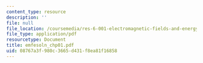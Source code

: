 ```yaml
---
content_type: resource
description: ''
file: null
file_location: /coursemedia/res-6-001-electromagnetic-fields-and-energy-spring-2008/08767a3f980c3665d431f8ea81f16858_emfesoln_chp01.pdf
file_type: application/pdf
resourcetype: Document
title: emfesoln_chp01.pdf
uid: 08767a3f-980c-3665-d431-f8ea81f16858
---
```

